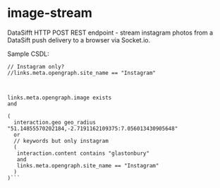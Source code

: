 image-stream
============

DataSifft HTTP POST REST endpoint - stream instagram photos from a DataSift push delivery to a browser via Socket.io.



Sample CSDL:

```
// Instagram only?
//links.meta.opengraph.site_name == "Instagram"



links.meta.opengraph.image exists
and 

(
  interaction.geo geo_radius "51.14855570202184,-2.7191162109375:7.056013430905648"
  or
  // keywords but only instagram
  (
   interaction.content contains "glastonbury"
   and 
   links.meta.opengraph.site_name == "Instagram"
  )
)```


